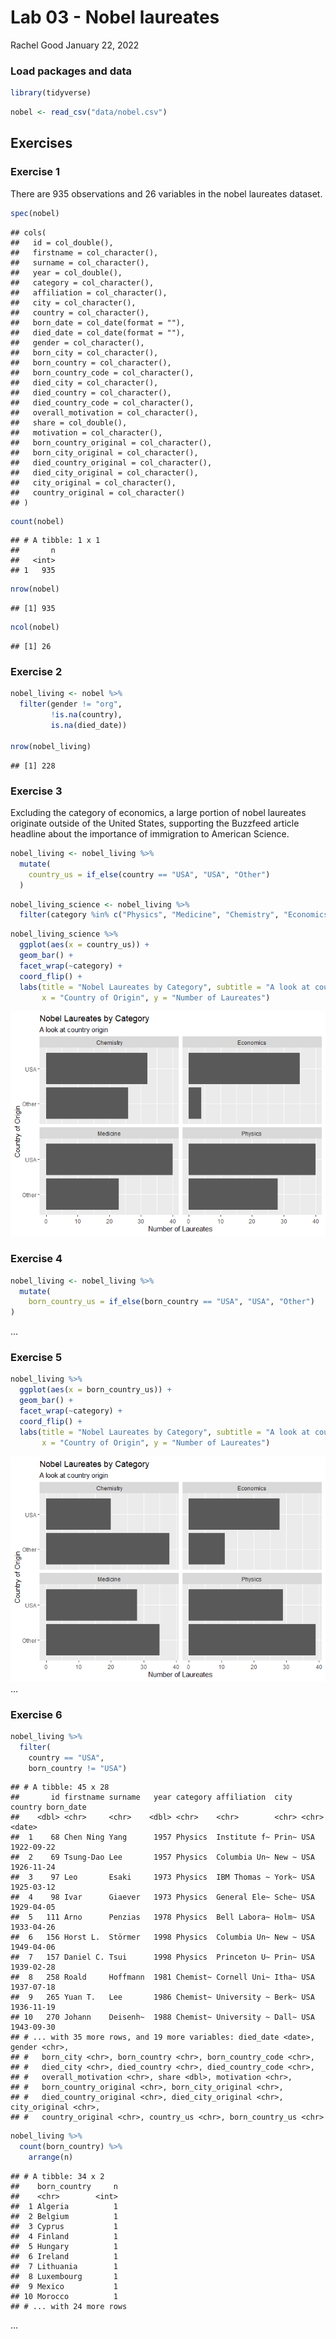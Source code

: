 Lab 03 - Nobel laureates
================
Rachel Good
January 22, 2022

### Load packages and data

``` r
library(tidyverse) 
```

``` r
nobel <- read_csv("data/nobel.csv")
```

## Exercises

### Exercise 1

There are 935 observations and 26 variables in the nobel laureates
dataset.

``` r
spec(nobel)
```

    ## cols(
    ##   id = col_double(),
    ##   firstname = col_character(),
    ##   surname = col_character(),
    ##   year = col_double(),
    ##   category = col_character(),
    ##   affiliation = col_character(),
    ##   city = col_character(),
    ##   country = col_character(),
    ##   born_date = col_date(format = ""),
    ##   died_date = col_date(format = ""),
    ##   gender = col_character(),
    ##   born_city = col_character(),
    ##   born_country = col_character(),
    ##   born_country_code = col_character(),
    ##   died_city = col_character(),
    ##   died_country = col_character(),
    ##   died_country_code = col_character(),
    ##   overall_motivation = col_character(),
    ##   share = col_double(),
    ##   motivation = col_character(),
    ##   born_country_original = col_character(),
    ##   born_city_original = col_character(),
    ##   died_country_original = col_character(),
    ##   died_city_original = col_character(),
    ##   city_original = col_character(),
    ##   country_original = col_character()
    ## )

``` r
count(nobel)
```

    ## # A tibble: 1 x 1
    ##       n
    ##   <int>
    ## 1   935

``` r
nrow(nobel)
```

    ## [1] 935

``` r
ncol(nobel)
```

    ## [1] 26

### Exercise 2

``` r
nobel_living <- nobel %>%
  filter(gender != "org",
         !is.na(country),
         is.na(died_date))

nrow(nobel_living)
```

    ## [1] 228

### Exercise 3

Excluding the category of economics, a large portion of nobel laureates
originate outside of the United States, supporting the Buzzfeed article
headline about the importance of immigration to American Science.

``` r
nobel_living <- nobel_living %>%
  mutate(
    country_us = if_else(country == "USA", "USA", "Other")
  )
```

``` r
nobel_living_science <- nobel_living %>%
  filter(category %in% c("Physics", "Medicine", "Chemistry", "Economics"))
```

``` r
nobel_living_science %>% 
  ggplot(aes(x = country_us)) +
  geom_bar() +
  facet_wrap(~category) +
  coord_flip() +
  labs(title = "Nobel Laureates by Category", subtitle = "A look at country origin",
       x = "Country of Origin", y = "Number of Laureates")
```

![](lab-03_files/figure-gfm/exercise3-1.png)<!-- -->

### Exercise 4

``` r
nobel_living <- nobel_living %>% 
  mutate(
    born_country_us = if_else(born_country == "USA", "USA", "Other")
)
```

…

### Exercise 5

``` r
nobel_living %>% 
  ggplot(aes(x = born_country_us)) +
  geom_bar() +
  facet_wrap(~category) +
  coord_flip() +
  labs(title = "Nobel Laureates by Category", subtitle = "A look at country origin",
       x = "Country of Origin", y = "Number of Laureates")
```

![](lab-03_files/figure-gfm/exercise%205-1.png)<!-- --> …

### Exercise 6

``` r
nobel_living %>% 
  filter(
    country == "USA", 
    born_country != "USA") 
```

    ## # A tibble: 45 x 28
    ##       id firstname surname   year category affiliation  city  country born_date 
    ##    <dbl> <chr>     <chr>    <dbl> <chr>    <chr>        <chr> <chr>   <date>    
    ##  1    68 Chen Ning Yang      1957 Physics  Institute f~ Prin~ USA     1922-09-22
    ##  2    69 Tsung-Dao Lee       1957 Physics  Columbia Un~ New ~ USA     1926-11-24
    ##  3    97 Leo       Esaki     1973 Physics  IBM Thomas ~ York~ USA     1925-03-12
    ##  4    98 Ivar      Giaever   1973 Physics  General Ele~ Sche~ USA     1929-04-05
    ##  5   111 Arno      Penzias   1978 Physics  Bell Labora~ Holm~ USA     1933-04-26
    ##  6   156 Horst L.  Störmer   1998 Physics  Columbia Un~ New ~ USA     1949-04-06
    ##  7   157 Daniel C. Tsui      1998 Physics  Princeton U~ Prin~ USA     1939-02-28
    ##  8   258 Roald     Hoffmann  1981 Chemist~ Cornell Uni~ Itha~ USA     1937-07-18
    ##  9   265 Yuan T.   Lee       1986 Chemist~ University ~ Berk~ USA     1936-11-19
    ## 10   270 Johann    Deisenh~  1988 Chemist~ University ~ Dall~ USA     1943-09-30
    ## # ... with 35 more rows, and 19 more variables: died_date <date>, gender <chr>,
    ## #   born_city <chr>, born_country <chr>, born_country_code <chr>,
    ## #   died_city <chr>, died_country <chr>, died_country_code <chr>,
    ## #   overall_motivation <chr>, share <dbl>, motivation <chr>,
    ## #   born_country_original <chr>, born_city_original <chr>,
    ## #   died_country_original <chr>, died_city_original <chr>, city_original <chr>,
    ## #   country_original <chr>, country_us <chr>, born_country_us <chr>

``` r
nobel_living %>%   
  count(born_country) %>% 
    arrange(n)
```

    ## # A tibble: 34 x 2
    ##    born_country     n
    ##    <chr>        <int>
    ##  1 Algeria          1
    ##  2 Belgium          1
    ##  3 Cyprus           1
    ##  4 Finland          1
    ##  5 Hungary          1
    ##  6 Ireland          1
    ##  7 Lithuania        1
    ##  8 Luxembourg       1
    ##  9 Mexico           1
    ## 10 Morocco          1
    ## # ... with 24 more rows

…

